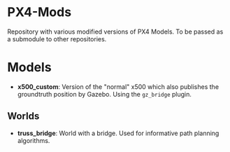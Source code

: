 # PX4-Mods

Repository with various modified versions of PX4 Models. To be passed as a submodule to other repositories.

# Models

- **x500_custom**: Version of the "normal" x500 which also publishes the groundtruth position by Gazebo. Using the `gz_bridge` plugin.

## Worlds

- **truss_bridge**: World with a bridge. Used for informative path planning algorithms.
